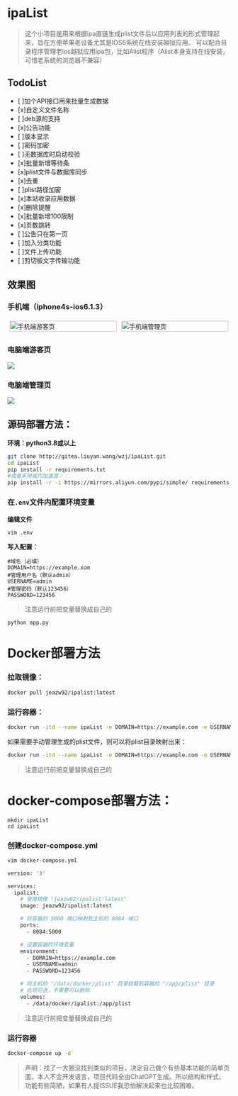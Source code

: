 # ipaList

> 这个小项目是用来根据ipa直链生成plist文件后以应用列表的形式管理起来，旨在方便苹果老设备尤其是IOS6系统在线安装越狱应用。
可以配合目录程序管理老ios越狱应用ipa包，比如Alist程序（Alist本身支持在线安装，可惜老系统的浏览器不兼容）

## TodoList
- [ ]加个API接口用来批量生成数据
- [x]自定义文件名称
- [ ]deb源的支持
- [x]公告功能
- [ ]版本显示
- [ ]密码加密
- [ ]无数据库时启动校验
- [x]批量新增等待条
- [x]plist文件与数据库同步
- [x]去重
- [ ]plist路径加密
- [x]本站收录应用数据
- [x]删除提醒
- [x]批量新增100限制
- [x]页数跳转
- [ ]公告只在第一页
- [ ]加入分类功能
- [ ]文件上传功能
- [ ]剪切板文字传输功能
## 效果图
### **手机端（iphone4s-ios6.1.3）**
<div style="display: flex;">
  <div style="flex: 50%; padding: 5px;">
    <img src="http://note.liuyan.wang/media/202405/2024-05-21_144316_9696680.6675652367501925.png" alt="手机端游客页" style="width: 100%;">
  </div>
  <div style="flex: 50%; padding: 5px;">
    <img src="http://note.liuyan.wang/media/202405/2024-05-21_132736_6233680.7330066454057781.png" alt="手机端管理页" style="width: 100%;">
  </div>
</div>

### **电脑端游客页**
![](http://note.liuyan.wang/media/202405/2024-05-21_144036_5208840.027107250835561203.png)
### **电脑端管理页**
![](http://note.liuyan.wang/media/202405/2024-05-21_143932_4001660.7181105496391802.png)

## 源码部署方法：

**环境：python3.8或以上**

```bash
git clone http://gitea.liuyan.wang/wzj/ipaList.git
cd ipaList
pip install -r requirements.txt
#或者采用或内加速源：
pip install -r -i https://mirrors.aliyun.com/pypi/simple/ requirements.txt
```
### **在`.env`文件内配置环境变量**
**编辑文件**
```bash
vim .env
```
**写入配置**：
```
#域名（必填）
DOMAIN=https://example.xom
#管理用户名（默认admin）
USERNAME=admin
#管理密码（默认123456）
PASSWORD=123456
```
> 注意运行前把变量替换成自己的
```bash
python app.py
```

# Docker部署方法
### 拉取镜像：
```bash
docker pull jeazw92/ipalist:latest
```
### 运行容器：
```bash
docker run -itd --name ipaList -e DOMAIN=https://example.com -e USERNAME=admin -e PASSWORD=123456 -p 8084:5000 jeazw92/ipalist:latest
```
如果需要手动管理生成的plist文件，则可以将plist目录映射出来：
```bash
docker run -itd --name ipaList -e DOMAIN=https://example.com -e USERNAME=admin -e PASSWORD=123456 -v /data/docker/ipaList:/app/plist -p 8084:5000 jeazw92/ipalist:latest
```
> 注意运行前把变量替换成自己的
# docker-compose部署方法：
```
mkdir ipaList
cd ipaList
```
### **创建docker-compose.yml**
```bash
vim docker-compose.yml
```

```bash
version: '3'

services:
  ipalist:
    # 使用镜像 "jeazw92/ipalist:latest"
    image: jeazw92/ipalist:latest

    # 将容器的 5000 端口映射到主机的 8084 端口
    ports:
      - 8084:5000

    # 设置容器的环境变量
    environment:
      - DOMAIN=https://example.com
      - USERNAME=admin
      - PASSWORD=123456

    # 将主机的 "/data/docker/plist" 目录挂载到容器的 "/app/plist" 目录
    # 此项可选，不需要可以删除
    volumes:
      - /data/docker/ipalist:/app/plist
```
> 注意运行前把变量替换成自己的
### 运行容器
```bash
docker-compose up -d
```

> 声明：找了一大圈没找到类似的项目，决定自己做个有些基本功能的简单页面。本人不会开发语言，项目代码全由ChatGPT生成。所以结构和样式、功能有些简陋，如果有人提ISSUE我恐怕解决起来也比较困难。

